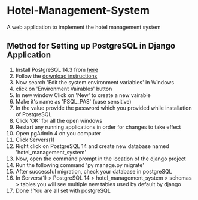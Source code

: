 # Hotel-Management-System

A web application to implement the hotel management system

## Method for Setting up PostgreSQL in Django Application

1. Install PostgreSQL 14.3 from [here](https://www.enterprisedb.com/downloads/postgres-postgresql-downloads)
2. Follow the [download instructions](https://www.enterprisedb.com/docs/supported-open-source/postgresql/installer/02_installing_postgresql_with_the_graphical_installation_wizard/01_invoking_the_graphical_installer/)
3. Now search 'Edit the system environment variables' in Windows
4. click on 'Environment Vairables' button
5. In new window Click on 'New' to create a new vairable
6. Make it's name as 'PSQL_PAS' (case sensitive)
7. In the value provide the password which you provided while installation of PostgreSQL
8. Click 'OK' for all the open windows
9. Restart any running applications in order for changes to take effect
10. Open pgAdmin 4 on you computer
11. Click Servers(1)
12. Right click on PostgreSQL 14 and create new database named 'hotel_management_system'
13. Now, open the command prompt in the location of the django project
14. Run the following command 'py manage.py migrate'
15. After successful migration, check your database in postgreSQL
16. In Servers(1) > PostgreSQL 14 > hotel_management_system > schemas > tables you will see multiple new tables used by default by django
17. Done ! You are all set with postgreSQL

